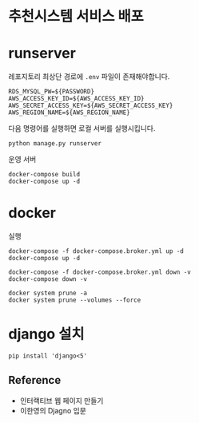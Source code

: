 # 추천시스템 서비스 배포

# runserver
레포지토리 최상단 경로에 ```.env``` 파일이 존재해야합니다. 
```
RDS_MYSQL_PW=${PASSWORD}
AWS_ACCESS_KEY_ID=${AWS_ACCESS_KEY_ID} 
AWS_SECRET_ACCESS_KEY=${AWS_SECRET_ACCESS_KEY} 
AWS_REGION_NAME=${AWS_REGION_NAME} 
```
다음 명령어를 실행하면 로컬 서버를 실행시킵니다.
```shell
python manage.py runserver
```
운영 서버
```shell
docker-compose build
docker-compose up -d
```
# docker
실행
```
docker-compose -f docker-compose.broker.yml up -d
docker-compose up -d
```

```shell
docker-compose -f docker-compose.broker.yml down -v
docker-compose down -v
```

```shell
docker system prune -a
docker system prune --volumes --force
```



# django 설치
```
pip install 'django<5'
```


## Reference
- 인터랙티브 웹 페이지 만들기
- 이한영의 Djagno 입문

